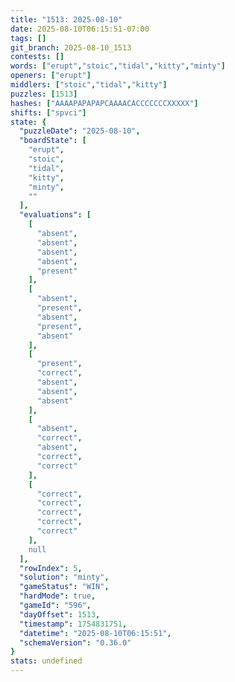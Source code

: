 ```yaml
---
title: "1513: 2025-08-10"
date: 2025-08-10T06:15:51-07:00
tags: []
git_branch: 2025-08-10_1513
contests: []
words: ["erupt","stoic","tidal","kitty","minty"]
openers: ["erupt"]
middlers: ["stoic","tidal","kitty"]
puzzles: [1513]
hashes: ["AAAAPAPAPAPCAAAACACCCCCCCXXXXX"]
shifts: ["spvci"]
state: {
  "puzzleDate": "2025-08-10",
  "boardState": [
    "erupt",
    "stoic",
    "tidal",
    "kitty",
    "minty",
    ""
  ],
  "evaluations": [
    [
      "absent",
      "absent",
      "absent",
      "absent",
      "present"
    ],
    [
      "absent",
      "present",
      "absent",
      "present",
      "absent"
    ],
    [
      "present",
      "correct",
      "absent",
      "absent",
      "absent"
    ],
    [
      "absent",
      "correct",
      "absent",
      "correct",
      "correct"
    ],
    [
      "correct",
      "correct",
      "correct",
      "correct",
      "correct"
    ],
    null
  ],
  "rowIndex": 5,
  "solution": "minty",
  "gameStatus": "WIN",
  "hardMode": true,
  "gameId": "596",
  "dayOffset": 1513,
  "timestamp": 1754831751,
  "datetime": "2025-08-10T06:15:51",
  "schemaVersion": "0.36.0"
}
stats: undefined
---
```

<!-- more -->
